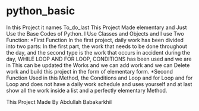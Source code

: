 # python_basic
In this Project it names To_do_last
This Project Made elementary and Just Use the Base Codes of Python.
I Use Classes and Objects and I use Two Function:
*First Function In the first project, daily work has been divided into two parts:
In the first part, the work that needs to be done throughout the day,
and the second type is the work that occurs in accident during the day, WHILE LOOP AND FOR LOOP, CONDITIONS has been used
and we are in This can be updated the Works and we can add work and we can Delete work and build this project in the form
of elementary form.
*Second Function Used in this Method, the Conditions and Loop and for Loop and for Loop and does not have a daily work schedule
and uses yourself and at last show all the work inside a list and a perfectly elementary Method.

This Project Made By Abdullah Babakarkhil
